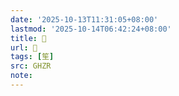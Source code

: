 ```yaml
---
date: '2025-10-13T11:31:05+08:00'
lastmod: '2025-10-14T06:42:24+08:00'
title: 󰨌
url: 󰨌
tags: [笙]
src: GHZR
note:
---
```

